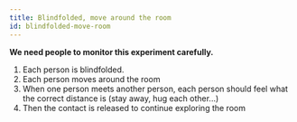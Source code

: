```yaml
---
title: Blindfolded, move around the room
id: blindfolded-move-room
---
```


**We need people to monitor this experiment carefully.**

1. Each person is blindfolded.
2. Each person moves around the room
3. When one person meets another person, each person should feel what the correct distance is (stay away, hug each other...)
4. Then the contact is released to continue exploring the room
